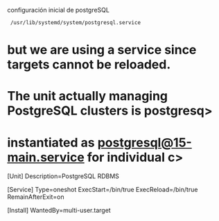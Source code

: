 configuración inicial de postgreSQL     
     
     
     /usr/lib/systemd/system/postgresql.service              
# but we are using a service since targets cannot be reloaded.
#
# The unit actually managing PostgreSQL clusters is postgresq>
# instantiated as postgresql@15-main.service for individual c>

[Unit]
Description=PostgreSQL RDBMS

[Service]
Type=oneshot
ExecStart=/bin/true
ExecReload=/bin/true
RemainAfterExit=on

[Install]
WantedBy=multi-user.target
